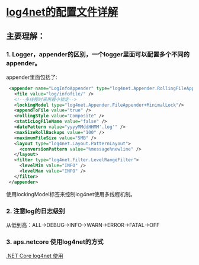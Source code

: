 # [log4net的配置文件详解](http://www.cnblogs.com/dragon/archive/2005/03/24/124254.html)

## 主要理解：
  ### 1. Logger，appender的区别，一个logger里面可以配置多个不同的appender。
   appender里面包括了:
   ```xml
    <appender name="LogInfoAppender" type="log4net.Appender.RollingFileAppender" >
      <file value="log/infofile/" />
      <!--多线程时采用最小锁定-->
      <lockingModel type="log4net.Appender.FileAppender+MinimalLock"/>
      <appendToFile value="true" />
      <rollingStyle value="Composite" />
      <staticLogFileName value="false" />
      <datePattern value="yyyyMMddHHMM'.log'" />
      <maxSizeRollBackups value="100" />
      <maximumFileSize value="5MB" />
      <layout type="log4net.Layout.PatternLayout">
        <conversionPattern value="%message%newline" />
      </layout>
      <filter type="log4net.Filter.LevelRangeFilter">
        <levelMin value="INFO" />
        <levelMax value="INFO" />
      </filter>
    </appender>
   ```
   使用lockingModel标签来控制log4net使用多线程机制。
   
   ### 2. 注意log的日志级别
   
   从低到高：ALL->DEBUG->INFO->WARN->ERROR->FATAL->OFF
   
   
   
   ### 3. aps.netcore 使用log4net的方式
   [.NET Core log4net 使用](https://www.cnblogs.com/linezero/p/log4net.html)
